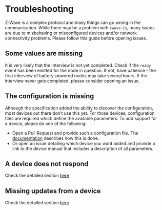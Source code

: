 # Troubleshooting

Z-Wave is a complex protocol and many things can go wrong in the communication. While there may be a problem with `zwave-js`, many issues are due to misbehaving or misconfigured devices and/or network connectivity problems. Please follow this guide before opening issues.

## Some values are missing

It is very likely that the interview is not yet completed. Check if the `ready` event has been emitted for the node in question. If not, have patience - the first interview of battery-powered nodes may take several hours. If the interview never gets completed, please consider opening an issue.

## The configuration is missing

Although the specification added the ability to discover the configuration, most devices out there don't use this yet. For those devices, configuration files are required which define the available parameters. To add support for a device, please do one of the following:

-   Open a Pull Request and provide such a configuration file. The [documentation](config-files/overview.md) describes how this is done.
-   Or open an issue detailing which device you want added and provide a link to the device manual that includes a description of all parameters.

## A device does not respond

Check the detailed section [here](troubleshooting/no-device-response.md)

## Missing updates from a device

Check the detailed section [here](troubleshooting/no-updates.md)
